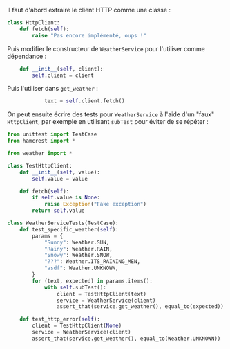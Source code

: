 Il faut d'abord extraire le client HTTP comme une classe :

```python
class HttpClient:
    def fetch(self):
        raise "Pas encore implémenté, oups !"
```

Puis modifier le constructeur de `WeatherService` pour l'utiliser comme dépendance :

```python
    def __init__(self, client):
        self.client = client
```

Puis l'utiliser dans `get_weather` :

```python
            text = self.client.fetch()
```

On peut ensuite écrire des tests pour `WeatherService` à l'aide d'un "faux" `HttpClient`, par exemple en utilisant `subTest` pour éviter de se répéter :

```python
from unittest import TestCase
from hamcrest import *

from weather import *

class TestHttpClient:
    def __init__(self, value):
        self.value = value

    def fetch(self):
        if self.value is None:
            raise Exception("Fake exception")
        return self.value

class WeatherServiceTests(TestCase):
    def test_specific_weather(self):
        params = {
            "Sunny": Weather.SUN,
            "Rainy": Weather.RAIN,
            "Snowy": Weather.SNOW,
            "???": Weather.ITS_RAINING_MEN,
            "asdf": Weather.UNKNOWN,
        }
        for (text, expected) in params.items():
            with self.subTest():
                client = TestHttpClient(text)
                service = WeatherService(client)
                assert_that(service.get_weather(), equal_to(expected))

    def test_http_error(self):
        client = TestHttpClient(None)
        service = WeatherService(client)
        assert_that(service.get_weather(), equal_to(Weather.UNKNOWN))
```
